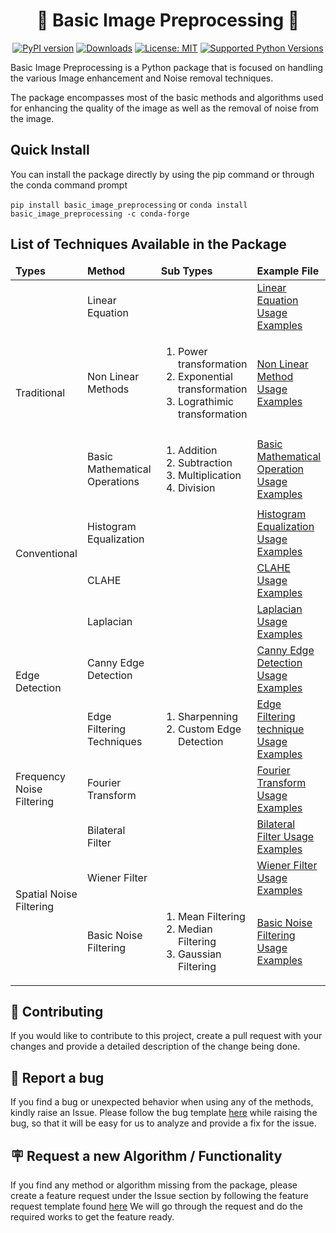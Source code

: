 <div align="center">
  <h1>📸 Basic Image Preprocessing 📸</h1>
  
  [![PyPI version](https://img.shields.io/pypi/v/basic_image_preprocessing)](https://pypi.org/project/basic-image-preprocessing/)
  [![Downloads](https://static.pepy.tech/badge/basic-image-preprocessing)](https://pepy.tech/project/basic-image-preprocessing)
  [![License: MIT](https://img.shields.io/badge/License-MIT-yellow.svg)](https://github.com/thivagar-manickam/basic-image-preprocessing/blob/main/LICENSE)
  [![Supported Python Versions](https://img.shields.io/pypi/pyversions/basic-image-preprocessing.svg)](https://pypi.org/project/basic-image-preprocessing/)
</div>


Basic Image Preprocessing is a Python package that is focused on handling the various Image enhancement
and Noise removal techniques.

The package encompasses most of the basic methods and algorithms used for enhancing the quality 
of the image as well as the removal of noise from the image.


## Quick Install

You can install the package directly by using the pip command or through the conda command prompt

`pip install basic_image_preprocessing`
or
`conda install basic_image_preprocessing -c conda-forge`


## List of Techniques Available in the Package

<table>
  <thead>
    <tr>
      <td><b>Types</b></td>
      <td><b>Method</b></td>
      <td><b>Sub Types</b></td>
      <td><b>Example File</b></td>
    </tr>
  </thead>
  <tbody>
    <tr>
      <td rowspan=3>Traditional</td>
      <td>Linear Equation</td>
      <td></td>
      <td><a href="https://github.com/thivagar-manickam/image_preprocessing/blob/main/basic_image_preprocessing/examples/Basic%20Image%20Processing%20-%20Traditional%20Methods.ipynb">Linear Equation Usage Examples</a></td>
    </tr>
    <tr>
      <td>Non Linear Methods</td>
      <td>
        <ol>
          <li>Power transformation</li>
          <li>Exponential transformation</li>
          <li>Lograthimic transformation</li>
        </ol>
      </td>
      <td><a href="https://github.com/thivagar-manickam/image_preprocessing/blob/main/basic_image_preprocessing/examples/Basic%20Image%20Processing%20-%20Traditional%20Methods.ipynb">Non Linear Method Usage Examples</a></td>
    </tr>
    <tr>
      <td>Basic Mathematical Operations</td>
      <td>
        <ol>
          <li>Addition</li>
          <li>Subtraction</li>
          <li>Multiplication</li>
          <li>Division</li>
        </ol>
      </td>
      <td><a href="https://github.com/thivagar-manickam/image_preprocessing/blob/main/basic_image_preprocessing/examples/Basic%20Image%20Processing%20-%20Traditional%20Methods.ipynb">Basic Mathematical Operation Usage Examples</a></td>
    </tr>
    <tr>
      <td rowspan=2>Conventional</td>
      <td>Histogram Equalization</td>
      <td></td>
      <td><a href="https://github.com/thivagar-manickam/image_preprocessing/blob/main/basic_image_preprocessing/examples/Basic%20Image%20Processing%20-%20Conventional%20Methods.ipynb">Histogram Equalization Usage Examples</a></td>
    </tr>
    <tr>
      <td>CLAHE</td>
      <td></td>
      <td><a href="https://github.com/thivagar-manickam/image_preprocessing/blob/main/basic_image_preprocessing/examples/Basic%20Image%20Processing%20-%20Conventional%20Methods.ipynb">CLAHE Usage Examples</a></td>
    </tr>
    <tr>
      <td rowspan=3>Edge Detection</td>
      <td>Laplacian</td>
      <td></td>
      <td><a href="https://github.com/thivagar-manickam/image_preprocessing/blob/main/basic_image_preprocessing/examples/Basic%20Image%20Processing%20-%20Edge%20Detection.ipynb">Laplacian Usage Examples</a></td>
    </tr>
    <tr>
      <td>Canny Edge Detection</td>
      <td></td>
      <td><a href="https://github.com/thivagar-manickam/image_preprocessing/blob/main/basic_image_preprocessing/examples/Basic%20Image%20Processing%20-%20Edge%20Detection.ipynb">Canny Edge Detection Usage Examples</a></td>
    </tr>
    <tr>
      <td>Edge Filtering Techniques</td>
      <td>
        <ol>
          <li>Sharpenning</li>
          <li>Custom Edge Detection</li>
        </ol>
      </td>
      <td><a href="https://github.com/thivagar-manickam/image_preprocessing/blob/main/basic_image_preprocessing/examples/Basic%20Image%20Processing%20-%20Edge%20Detection.ipynb">Edge Filtering technique Usage Examples</a></td>
    </tr>
    <tr>
      <td rowspan=1>Frequency Noise Filtering</td>
      <td>Fourier Transform</td>
      <td></td>
      <td><a href="https://github.com/thivagar-manickam/image_preprocessing/blob/main/basic_image_preprocessing/examples/Basic%20Image%20Processing%20-%20Frequency%20Noise%20Filtering.ipynb">Fourier Transform Usage Examples</a></td>
    </tr>
    <tr>
      <td rowspan=3>Spatial Noise Filtering</td>
      <td>Bilateral Filter</td>
      <td></td>
      <td><a href="https://github.com/thivagar-manickam/image_preprocessing/blob/main/basic_image_preprocessing/examples/Basic%20Image%20Processing%20-%20Spatial%20Noise%20Filtering.ipynb">Bilateral Filter Usage Examples</a></td>
    </tr>
    <tr>
      <td>Wiener Filter</td>
      <td></td>
      <td><a href="https://github.com/thivagar-manickam/image_preprocessing/blob/main/basic_image_preprocessing/examples/Basic%20Image%20Processing%20-%20Spatial%20Noise%20Filtering.ipynb">Wiener Filter Usage Examples</a></td>
    </tr>
    <tr>
      <td>Basic Noise Filtering</td>
      <td>
        <ol>
          <li>Mean Filtering</li>
          <li>Median Filtering</li>
          <li>Gaussian Filtering</li>
        </ol>
      </td>
      <td><a href="https://github.com/thivagar-manickam/image_preprocessing/blob/main/basic_image_preprocessing/examples/Basic%20Image%20Processing%20-%20Spatial%20Noise%20Filtering.ipynb">Basic Noise Filtering Usage Examples</a></td>
    </tr>
  </tbody>
</table>


## 💁 Contributing
If you would like to contribute to this project, create a pull request with your changes and provide
a detailed description of the change being done.


## :lady_beetle: Report a bug
If you find a bug or unexpected behavior when using any of the methods, kindly raise an Issue.
Please follow the bug template [here](https://github.com/thivagar-manickam/image_preprocessing/blob/main/.github/ISSUE_TEMPLATE/bug_report.md) while raising the bug, so that it will be
easy for us to analyze and provide a fix for the issue.


## :placard: Request a new Algorithm / Functionality
If you find any method or algorithm missing from the package, please create a feature request under
the Issue section by following the feature request template found [here](https://github.com/thivagar-manickam/image_preprocessing/blob/main/.github/ISSUE_TEMPLATE/feature_request.md) We will
go through the request and do the required works to get the feature ready.
